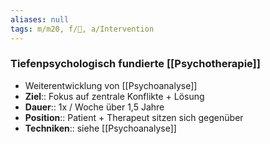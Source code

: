 ```yaml
---
aliases: null
tags: m/m20, f/💭, a/Intervention
---
```

### Tiefenpsychologisch fundierte [[Psychotherapie]]
- Weiterentwicklung von [[Psychoanalyse]]
- **Ziel**:: Fokus auf zentrale Konflikte + Lösung
- **Dauer**:: 1x / Woche über 1,5 Jahre
- **Position**:: Patient + Therapeut sitzen sich gegenüber
- **Techniken**:: siehe [[Psychoanalyse]]